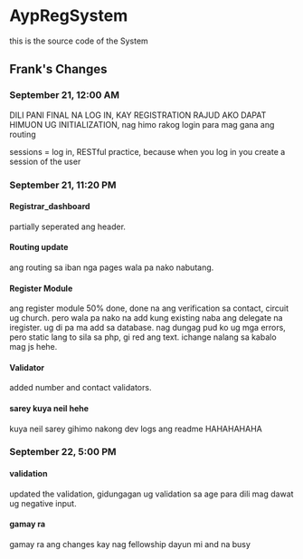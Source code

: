 # AypRegSystem

this is the source code of the System

## Frank's Changes

### September 21, 12:00 AM

DILI PANI FINAL NA LOG IN, KAY REGISTRATION RAJUD AKO DAPAT HIMUON UG INITIALIZATION, nag himo rakog login para mag gana ang routing

sessions = log in, RESTful practice, because when you log in you create a session of the user

### September 21, 11:20 PM

#### Registrar_dashboard

partially seperated ang header.

#### Routing update

ang routing sa iban nga pages wala pa nako nabutang.

#### Register Module

ang register module 50% done, done na ang verification sa contact, circuit ug church. pero wala pa nako na add kung existing naba ang delegate na iregister. ug di pa ma add sa database. nag dungag pud ko ug mga errors, pero static lang to sila sa php, gi red ang text. ichange nalang sa kabalo mag js hehe.

#### Validator

added number and contact validators.

#### sarey kuya neil hehe

kuya neil sarey gihimo nakong dev logs ang readme HAHAHAHAHA

### September 22, 5:00 PM

#### validation

updated the validation, gidungagan ug validation sa age para dili mag dawat ug negative input.

#### gamay ra

gamay ra ang changes kay nag fellowship dayun mi and na busy
